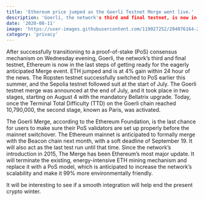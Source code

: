 ```yaml
---
title: 'Ethereum price jumped as the Goerli Testnet Merge went live.'
description: 'Goerli, the network's third and final testnet, is now in the closing stages of preparation for the much-anticipated Merge event.'
date: '2020-08-11'
image: 'https://user-images.githubusercontent.com/119027252/204076164-20fc7f6b-7df1-4912-9aee-b2f21238a3ac.png'
category: 'privacy'
---
```


After successfully transitioning to a proof-of-stake (PoS) consensus mechanism on Wednesday evening, Goerli, the network’s third and final testnet, Ethereum is now in the last steps of getting ready for the eagerly anticipated Merge event. ETH jumped and is at 4% gain within 24 hour of the news. The Ropsten testnet successfully switched to PoS earlier this summer, and the Sepolia testnet followed suit at the start of July. The Goerli testnet merge was announced at the end of July, and it took place in two stages, starting on August 4 with the mandatory Bellatrix upgrade. Today, once the Terminal Total Difficulty (TTD) on the Goerli chain reached 10,790,000, the second stage, known as Paris, was activated.

The Goerli Merge, according to the Ethereum Foundation, is the last chance for users to make sure their PoS validators are set up properly before the mainnet switchover. The Ethereum mainnet is anticipated to formally merge with the Beacon chain next month, with a soft deadline of September 19. It will also act as the last test run until that time. Since the network’s introduction in 2015, The Merge has been Ethereum’s most major update. It will terminate the existing, energy-intensive ETH mining mechanism and replace it with a PoS model, which is anticipated to increase the network’s scalability and make it 99% more environmentally friendly.

It will be interesting to see if a smooth integration will help end the present crypto winter.

